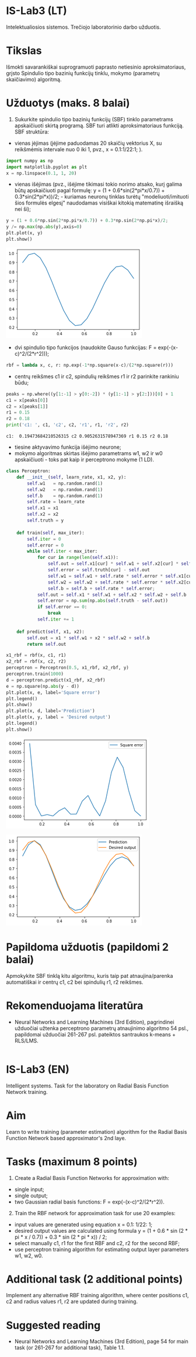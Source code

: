 # IS-Lab3 (LT)
Intelektualiosios sistemos. Trečiojo laboratorinio darbo užduotis.
# Tikslas
Išmokti savarankiškai suprogramuoti paprasto netiesinio aproksimatoriaus, grįsto Spindulio tipo bazinių funkcijų tinklu, mokymo (parametrų skaičiavimo) algoritmą.
# Užduotys (maks. 8 balai)
1. Sukurkite spindulio tipo bazinių funkcijų (SBF) tinklo parametrams apskaičiuoti skirtą programą. SBF turi atlikti aproksimatoriaus funkciją. SBF struktūra:
- vienas įėjimas (įėjime paduodamas 20 skaičių vektorius X, su reikšmėmis intervale nuo 0 iki 1, pvz., x = 0.1:1/22:1; ).


```python
import numpy as np
import matplotlib.pyplot as plt
x = np.linspace(0.1, 1, 20)
```

- vienas išėjimas (pvz., išėjime tikimasi tokio norimo atsako, kurį galima būtų apskaičiuoti pagal formulę: y = (1 + 0.6\*sin(2\*pi\*x/0.7)) + 0.3\*sin(2\*pi\*x))/2; - kuriamas neuronų tinklas turėtų "modeliuoti/imituoti šios formulės elgesį" naudodamas visiškai kitokią matematinę išraišką nei ši);


```python
y = (1 + 0.6*np.sin(2*np.pi*x/0.7)) + 0.3*np.sin(2*np.pi*x)/2;
y /= np.max(np.abs(y),axis=0)
plt.plot(x, y)
plt.show()
```


    
![png](output_3_0.png)
    


- dvi spindulio tipo funkcijos (naudokite Gauso funkcijas: F = exp(-(x-c)^2/(2*r^2)));


```python
rbf = lambda x, c, r: np.exp(-1*np.square(x-c)/(2*np.square(r)))
```

- centrų reikšmes c1 ir c2, spindulių reikšmes r1 ir r2 parinkite rankiniu būdu;


```python
peaks = np.where((y[1:-1] > y[0:-2]) * (y[1:-1] > y[2:]))[0] + 1
c1 = x[peaks[0]]
c2 = x[peaks[1]]
r1 = 0.15
r2 = 0.18
print('c1: ', c1, 'c2', c2, 'r1', r1, 'r2', r2)
```

    c1:  0.19473684210526315 c2 0.9052631578947369 r1 0.15 r2 0.18
    

- tiesine aktyvavimo funkcija išėjimo neurone;
- mokymo algoritmas skirtas išėjimo parametrams w1, w2 ir w0 apskaičiuoti - toks pat kaip ir perceptrono mokyme (1 LD).


```python
class Perceptron:
    def __init__(self, learn_rate, x1, x2, y):
        self.w1   = np.random.rand(1)
        self.w2   = np.random.rand(1)
        self.b    = np.random.rand(1)
        self.rate = learn_rate
        self.x1 = x1
        self.x2 = x2
        self.truth = y
        
    def train(self, max_iter):
        self.iter = 0
        self.error = 0
        while self.iter < max_iter:
            for cur in range(len(self.x1)):
                self.out = self.x1[cur] * self.w1 + self.x2[cur] * self.w2 + self.b
                self.error = self.truth[cur] - self.out
                self.w1 = self.w1 + self.rate * self.error * self.x1[cur];
                self.w2 = self.w2 + self.rate * self.error * self.x2[cur];
                self.b = self.b + self.rate * self.error;
            self.out = self.x1 * self.w1 + self.x2 * self.w2 + self.b
            self.error = np.sum(np.abs(self.truth - self.out))
            if self.error == 0:
                break
            self.iter += 1
    
    def predict(self, x1, x2):
        self.out = x1 * self.w1 + x2 * self.w2 + self.b
        return self.out
```


```python
x1_rbf = rbf(x, c1, r1) 
x2_rbf = rbf(x, c2, r2)
perceptron = Perceptron(0.5, x1_rbf, x2_rbf, y)
perceptron.train(1000)
d = perceptron.predict(x1_rbf, x2_rbf)
e = np.square(np.abs(y - d)) 
plt.plot(x, e, label='Square error')
plt.legend()
plt.show()
plt.plot(x, d, label='Prediction')
plt.plot(x, y, label = 'Desired output')
plt.legend()
plt.show()
```


    
![png](output_10_0.png)
    



    
![png](output_10_1.png)
    


# Papildoma užduotis (papildomi 2 balai)
Apmokykite SBF tinklą kitu algoritmu, kuris taip pat atnaujina/parenka automatiškai ir centrų c1, c2 bei spindulių r1, r2 reikšmes.
# Rekomenduojama literatūra
- Neural Networks and Learning Machines (3rd Edition), pagrindinei užduočiai užtenka perceptrono parametrų atnaujinimo algoritmo 54 psl., papildomai užduočiai 261-267 psl. pateiktos santraukos k-means + RLS/LMS.


```python

```

# IS-Lab3 (EN)
Intelligent systems. Task for the laboratory on Radial Basis Function Network training.
# Aim
Learn to write training (parameter estimation) algorithm for the Radial Basis Function Network based approximator's 2nd laye.
# Tasks (maximum 8 points)
1. Create a Radial Basis Function Networks for approximation with:
- single input;
- single output;
- two Gaussian radial basis functions: F = exp(-(x-c)^2/(2*r^2)).
2. Train the RBF network for approximation task for use 20 examples:
- input values are generated using equation x = 0.1: 1/22: 1;
- desired output values are calculated using formula y = (1 + 0.6 \* sin (2 \* pi \* x / 0.7)) + 0.3 \* sin (2 \* pi \* x)) / 2;
- select manually c1, r1 for the first RBF and c2, r2 for the second RBF;
- use perceptron training algorithm for estimating output layer parameters w1, w2, w0.

# Additional task (2 additional points)
Implement any alternative RBF training algorithm, where center positions c1, c2 and radius values r1, r2 are updated during training.

# Suggested reading
- Neural Networks and Learning Machines (3rd Edition), page 54 for main task (or 261-267 for additional task), Table 1.1. 
